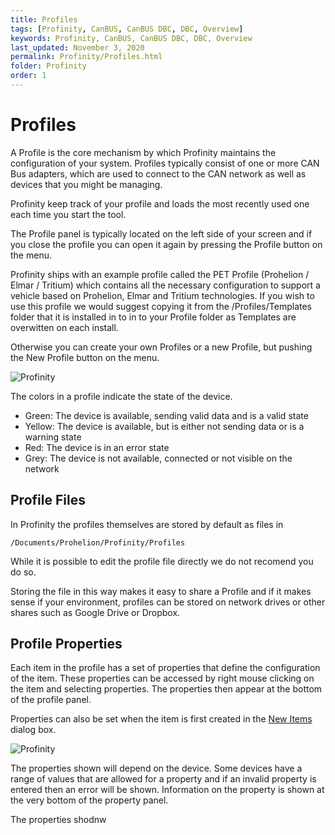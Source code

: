 ```yaml
---
title: Profiles
tags: [Profinity, CanBUS, CanBUS DBC, DBC, Overview]
keywords: Profinity, CanBUS, CanBUS DBC, DBC, Overview
last_updated: November 3, 2020
permalink: Profinity/Profiles.html
folder: Profinity
order: 1
---
```


# Profiles

A Profile is the core mechanism by which Profinity maintains the configuration of your system.  Profiles typically consist of one or more CAN Bus adapters, which are used to connect to the CAN network as well as devices that you might be managing.

Profinity keep track of your profile and loads the most recently used one each time you start the tool.

The Profile panel is typically located on the left side of your screen and if you close the profile you can open it again by pressing the Profile button on the menu.

Profinity ships with an example profile called the PET Profile (Prohelion / Elmar / Tritium) which contains all the necessary configuration to support a vehicle based on Prohelion, Elmar and Tritium technologies.  If you wish to use this profile we would suggest copying it from the /Profiles/Templates folder that it is installed in to in to your Profile folder as Templates are overwitten on each install.

Otherwise you can create your own Profiles or a new Profile, but pushing the New Profile button on the menu.

![Profinity]({{site.dox.baseurl}}/images/Profinity/profile.png)

The colors in a profile indicate the state of the device.  

- Green: The device is available, sending valid data and is a valid state
- Yellow: The device is available, but is either not sending data or is a warning state
- Red: The device is in an error state
- Grey: The device is not available, connected or not visible on the network

## Profile Files

In Profinity the profiles themselves are stored by default as files in

`/Documents/Prohelion/Profinity/Profiles`

While it is possible to edit the profile file directly we do not recomend you do so. 

Storing the file in this way makes it easy to share a Profile and if it makes sense if your environment, profiles can be stored on network drives or other shares such as Google Drive or Dropbox.

## Profile Properties

Each item in the profile has a set of properties that define the configuration of the item.  These properties can be accessed by right mouse clicking on the item and selecting properties.  The properties then appear at the bottom of the profile panel.

Properties can also be set when the item is first created in the [New Items](Adding_New_Items.html) dialog box.

![Profinity]({{site.dox.baseurl}}/images/Profinity/profile_properties.png)

The properties shown will depend on the device.  Some devices have a range of values that are allowed for a property and if an invalid property is entered then an error will be shown.  Information on the property is shown at the very bottom of the property panel.

The properties shodnw